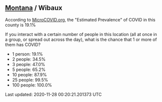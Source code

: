 
## [Montana](/united-states/montana) / Wibaux

According to [MicroCOVID.org](http://microcovid.org),
the "Estimated Prevalence" of COVID in this county is 19.1%

If you interact with a certain number of people in this location
(all at once in a group, or spread out across the day), what is the chance that
1 or more of them has COVID?

- 1 person: 19.1%
- 2 people: 34.5%
- 3 people: 47.0%
- 5 people: 65.2%
- 10 people: 87.9%
- 25 people: 99.5%
- 100 people: 100.0%

Last updated: 2020-11-28 00:20:21.201373 UTC
